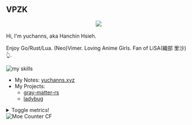 ## VPZK

<p align="center">
  <img src="https://yuchanns.xyz/images/LiSA.png" width=550 />
</p>

Hi, I'm yuchanns, aka Hanchin Hsieh.

Enjoy Go/Rust/Lua. (Neo)Vimer. Loving Anime Girls. Fan of LiSA(織部 里沙)👆.

![my skills](https://skillicons.dev/icons?i=linux,go,rust,lua,neovim,kubernetes,docker,typescript,react,vue,php)

* My Notes: [yuchanns.xyz](https://yuchanns.xyz)
* My Projects:
  * [gray-matter-rs](https://github.com/the-alchemists-of-arland/gray-matter-rs)
  * [ladybug](https://github.com/ladybugos/ladybug)

<details>
  <summary>Toggle metrics!</summary>
  <p align="center">
   <a href="https://skillicons.dev">
     <img src="https://raw.githubusercontent.com/yuchanns/metrics/main/github-metrics.svg" />
   </a>
  </p>
</details>

<img height="100" src="https://musume.yuchanns.xyz/yuchanns:home" alt="Moe Counter CF">
